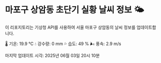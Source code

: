 
# 마포구 상암동 초단기 실황 날씨 정보 🌤️

이 리포지토리는 기상청 API를 사용하여 서울 마포구 상암동의 날씨 정보를 업데이트합니다. 

🌡️ 기온: 19.9 ℃
💧 강수량: 0 mm
💦 습도: 49 %
🌬️ 풍속: 2.9 m/s

마지막 업데이트 시각: 2025년 06월 03일 20시 10분    
